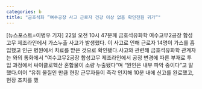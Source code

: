 ```yaml
---
categories: b
title: "금호석화 ”여수공장 사고 근로자 건강 이상 없음 확인전원 귀가“"
---
```

[뉴스포스트=이병우 기자] 22일 오전 10시 47분께 금호석유화학 여수고무2공장 합성고무 제조라인에서 가스누출 사고가 발생했다. 이 사고로 인해 근로자 14명이 가스를 흡입했고 인근 병원에서 치료를 받은 것으로 확인됐다.사고와 관련해 금호석유화학 관계자는 와의 통화에서 “여수고무2공장 합성고무 제조라인에서 공정 변경에 따른 부재료 투입 과정에서 싸이클로헥산 혼합물이 소량 누출됐다”며 “원인은 내부 파악 중이다”고 말했다.이어 “유취 물질인 만큼 현장 근무자들이 즉각 인지해 10분 내에 신고를 완료했고, 현장 조치를 했
